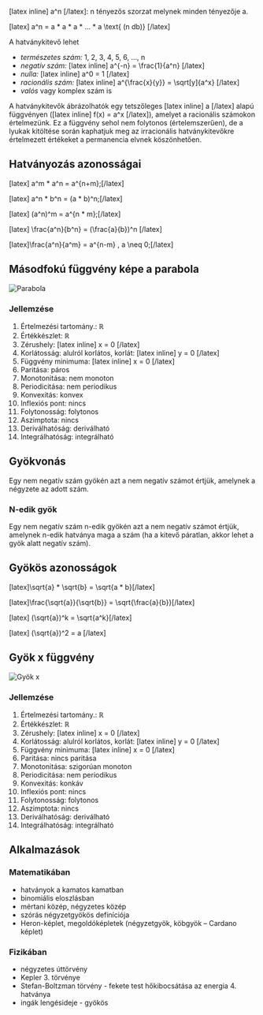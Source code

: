 [latex inline] a^n [/latex]: n tényezős szorzat melynek minden tényezője a.

[latex] a^n = a * a * a * ... * a \text{ (n db)} [/latex]

A hatványkitevő lehet

 - *természetes szám:* 1, 2, 3, 4, 5, 6, ..., n
 - *negatív szám:*&nbsp;[latex inline] a^{-n} = \frac{1}{a^n} [/latex]
 - *nulla:*&nbsp;[latex inline] a^0 = 1 [/latex]
 - *racionális szám:*&nbsp;[latex inline] a^{\frac{x}{y}} = \sqrt[y]{a^x} [/latex]
 - *valós* vagy komplex szám is

A hatványkitevők ábrázolhatók egy tetszőleges [latex inline] a [/latex] alapú függvényen ([latex inline] f(x) = a^x [/latex]), amelyet a racionális számokon értelmezünk. Ez a függvény sehol nem folytonos (értelemszerűen), de a lyukak kitöltése során kaphatjuk meg az irracionális hatványkitevőkre értelmezett értékeket a permanencia elvnek köszönhetően.

## Hatványozás azonosságai

[latex] a^m * a^n = a^{n+m};[/latex]

[latex] a^n * b^n = (a * b)^n;[/latex]

[latex] \(a^n)^m = a^{n * m};[/latex]

[latex] \frac{a^n}{b^n} = (\frac{a}{b})^n [/latex]

[latex]\frac{a^n}{a^m} = a^{n-m} , a \neq 0;[/latex]

## Másodfokú függvény képe a parabola

![Parabola](http://i.imgur.com/zhjtiQ1.png)

### Jellemzése

1. Értelmezési tartomány.: ℝ
2. Értékkészlet: ℝ
3. Zérushely: [latex inline] x = 0 [/latex]
4. Korlátosság: alulról korlátos, korlát: [latex inline] y = 0 [/latex]
5. Függvény minimuma: [latex inline] x = 0 [/latex]
6. Paritása: páros
7. Monotonitása: nem monoton
8. Periodicitása: nem periodikus
9. Konvexitás: konvex
10. Inflexiós pont: nincs
11. Folytonosság: folytonos
12. Aszimptota: nincs
13. Deriválhatóság: deriválható
14. Integrálhatóság: integrálható

## Gyökvonás

Egy nem negatív szám gyökén azt a nem negatív számot értjük, amelynek a négyzete az adott szám.

### N-edik gyök

Egy nem negatív szám n-edik gyökén azt a nem negatív számot értjük, amelynek n-edik hatványa maga a szám (ha a kitevő páratlan, akkor lehet a gyök alatt negatív szám).

## Gyökös azonosságok

[latex]\sqrt{a} * \sqrt{b} = \sqrt{a * b}[/latex]

[latex]\frac{\sqrt{a}}{\sqrt{b}} = \sqrt{\frac{a}{b}}[/latex]

[latex] \(\sqrt{a})^k = \sqrt{a^k}[/latex]

[latex] \(\sqrt{a})^2 = a [/latex]

## Gyök x függvény

![Gyök x](http://i.imgur.com/oSXVYU1.png)

### Jellemzése

1. Értelmezési tartomány.: ℝ
2. Értékkészlet: ℝ
3. Zérushely: [latex inline] x = 0 [/latex]
4. Korlátosság: alulról korlátos, korlát: [latex inline] y = 0 [/latex]
5. Függvény minimuma: [latex inline] x = 0 [/latex]
6. Paritása: nincs paritása
7. Monotonitása: szigorúan monoton
8. Periodicitása: nem periodikus
9. Konvexitás: konkáv
10. Inflexiós pont: nincs
11. Folytonosság: folytonos
12. Aszimptota: nincs
13. Deriválhatóság: deriválható
14. Integrálhatóság: integrálható

## Alkalmazások

### Matematikában

 - hatványok a kamatos kamatban
 - binomiális eloszlásban
 - mértani közép, négyzetes közép
 - szórás négyzetgyökös definíciója
 - Heron-képlet, megoldóképletek (négyzetgyök, köbgyök – Cardano képlet)

### Fizikában

 - négyzetes úttörvény
 - Kepler 3. törvénye
 - Stefan-Boltzman törvény - fekete test hőkibocsátása az energia 4. hatványa
 - ingák lengésideje - gyökös
